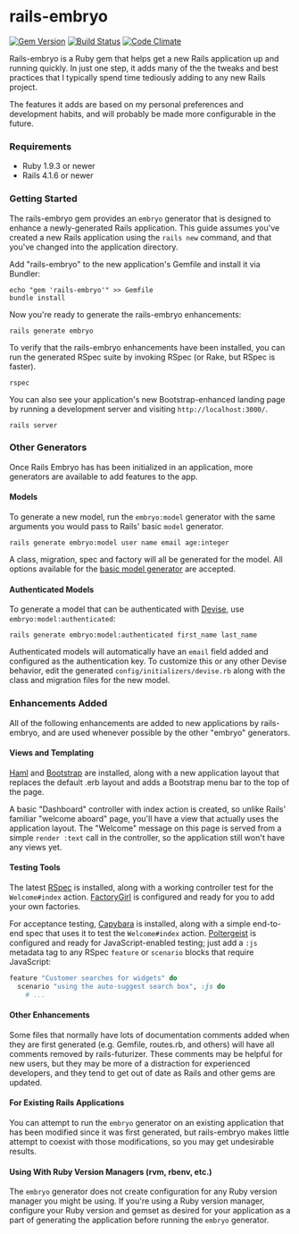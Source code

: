 # rails-embryo
[![Gem Version](https://badge.fury.io/rb/rails-embryo.png)](http://badge.fury.io/rb/rails-embryo)
[![Build Status](https://travis-ci.org/brianauton/rails-embryo.png?branch=master)](https://travis-ci.org/brianauton/rails-embryo)
[![Code Climate](https://codeclimate.com/github/brianauton/rails-embryo.png)](https://codeclimate.com/github/brianauton/rails-embryo)

Rails-embryo is a Ruby gem that helps get a new Rails application up and
running quickly. In just one step, it adds many of the the tweaks and
best practices that I typically spend time tediously adding to any new
Rails project.

The features it adds are based on my personal
preferences and development habits, and will probably be made more
configurable in the future.

### Requirements

* Ruby 1.9.3 or newer
* Rails 4.1.6 or newer

### Getting Started

The rails-embryo gem provides an `embryo` generator that is designed to enhance a
newly-generated Rails application. This guide assumes you've created a new Rails application
using the `rails new` command, and that you've changed into the application directory.

Add "rails-embryo" to the new application's Gemfile and install it via Bundler:

    echo "gem 'rails-embryo'" >> Gemfile
    bundle install

Now you're ready to generate the rails-embryo enhancements:

    rails generate embryo

To verify that the rails-embryo enhancements have been installed, you can run the generated
RSpec suite by invoking RSpec (or Rake, but RSpec is faster).

    rspec

You can also see your application's new Bootstrap-enhanced landing page by running a
development server and visiting `http://localhost:3000/`.

    rails server

### Other Generators

Once Rails Embryo has has been initialized in an application, more
generators are available to add features to the app.

#### Models

To generate a new model, run the `embryo:model` generator with the
same arguments you would pass to Rails' basic `model` generator.

    rails generate embryo:model user name email age:integer

A class, migration, spec and factory will all be generated for the
model. All options available for the [basic model
generator](http://railsguides.net/advanced-rails-model-generators/)
are accepted.

#### Authenticated Models

To generate a model that can be authenticated with
[Devise](https://github.com/plataformatec/devise), use
`embryo:model:authenticated`:

    rails generate embryo:model:authenticated first_name last_name

Authenticated models will automatically have an `email` field added and configured as the
authentication key. To customize this or any other Devise behavior, edit the generated
`config/initializers/devise.rb` along with the class and migration files for the new model.

### Enhancements Added

All of the following enhancements are added to new applications by
rails-embryo, and are used whenever possible by the other "embryo"
generators.

#### Views and Templating

[Haml](http://haml.info/) and [Bootstrap](http://getbootstrap.com/)
are installed, along with a new application layout that replaces the
default .erb layout and adds a Bootstrap menu bar to the top of the
page.

A basic "Dashboard" controller with index action is created, so unlike
Rails' familiar "welcome aboard" page, you'll have a view that
actually uses the application layout. The "Welcome" message on this
page is served from a simple `render :text` call in the controller, so
the application still won't have any views yet.

#### Testing Tools

The latest
[RSpec](http://myronmars.to/n/dev-blog/2014/05/notable-changes-in-rspec-3)
is installed, along with a working controller test for the
`Welcome#index`
action. [FactoryGirl](https://github.com/thoughtbot/factory_girl) is
configured and ready for you to add your own factories.

For acceptance testing,
[Capybara](https://github.com/jnicklas/capybara) is installed, along
with a simple end-to-end spec that uses it to test the `Welcome#index`
action. [Poltergeist](https://github.com/teampoltergeist/poltergeist)
is configured and ready for JavaScript-enabled testing; just add a `:js`
metadata tag to any RSpec `feature` or `scenario` blocks that require
JavaScript:

```ruby
feature "Customer searches for widgets" do
  scenario "using the auto-suggest search box", :js do
    # ...
```

#### Other Enhancements

Some files that normally have lots of documentation comments added
when they are first generated (e.g. Gemfile, routes.rb, and others)
will have all comments removed by rails-futurizer. These comments may
be helpful for new users, but they may be more of a distraction for
experienced developers, and they tend to get out of date as Rails and
other gems are updated.

#### For Existing Rails Applications

You can attempt to run the `embryo` generator on an existing application that has been
modified since it was first generated, but rails-embryo makes little attempt to coexist with
those modifications, so you may get undesirable results.

#### Using With Ruby Version Managers (rvm, rbenv, etc.)

The `embryo` generator does not create configuration for any Ruby version manager you might be
using. If you're using a Ruby version manager, configure your Ruby version and gemset as
desired for your application as a part of generating the application before running the
`embryo` generator.
